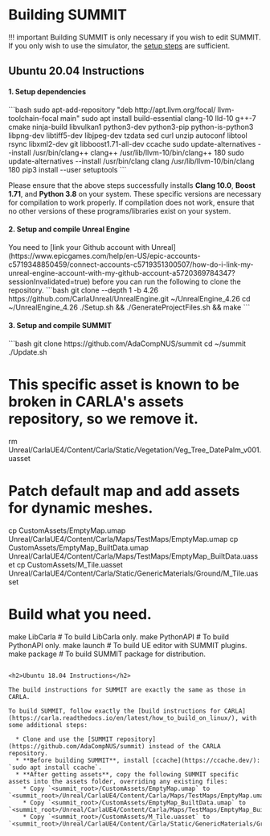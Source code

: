 <h1>Building SUMMIT</h1>

!!! important
    Building SUMMIT is only necessary if you wish to edit SUMMIT. If you only wish to use the simulator, the [setup steps](../setting_up) are sufficient.

<h2>Ubuntu 20.04 Instructions</h2>

<h4>1. Setup dependencies</h4>
```bash
sudo apt-add-repository "deb http://apt.llvm.org/focal/ llvm-toolchain-focal main"
sudo apt install build-essential clang-10 lld-10 g++-7 cmake ninja-build libvulkan1 python3-dev python3-pip python-is-python3 libpng-dev libtiff5-dev libjpeg-dev tzdata sed curl unzip autoconf libtool rsync libxml2-dev git libboost1.71-all-dev ccache
sudo update-alternatives --install /usr/bin/clang++ clang++ /usr/lib/llvm-10/bin/clang++ 180
sudo update-alternatives --install /usr/bin/clang clang /usr/lib/llvm-10/bin/clang 180
pip3 install --user setuptools
```

Please ensure that the above steps successfully installs <b>Clang 10.0</b>, <b>Boost 1.71</b>, and <b>Python 3.8</b> on your system. These specific versions are necessary for compilation to work properly. If compilation does not work, ensure that no other versions of these programs/libraries exist on your system.

<h4>2. Setup and compile Unreal Engine</h4>
You need to [link your Github account with Unreal](https://www.epicgames.com/help/en-US/epic-accounts-c5719348850459/connect-accounts-c5719351300507/how-do-i-link-my-unreal-engine-account-with-my-github-account-a5720369784347?sessionInvalidated=true) before you can run the following to clone the repository.
```bash
git clone --depth 1 -b 4.26 https://github.com/CarlaUnreal/UnrealEngine.git ~/UnrealEngine_4.26
cd ~/UnrealEngine_4.26
./Setup.sh && ./GenerateProjectFiles.sh && make
```
<h4>3. Setup and compile SUMMIT</h4>
```bash
git clone https://github.com/AdaCompNUS/summit
cd ~/summit
./Update.sh

# This specific asset is known to be broken in CARLA's assets repository, so we remove it.
rm Unreal/CarlaUE4/Content/Carla/Static/Vegetation/Veg_Tree_DatePalm_v001.uasset

# Patch default map and add assets for dynamic meshes.
cp CustomAssets/EmptyMap.umap Unreal/CarlaUE4/Content/Carla/Maps/TestMaps/EmptyMap.umap
cp CustomAssets/EmptyMap_BuiltData.umap Unreal/CarlaUE4/Content/Carla/Maps/TestMaps/EmptyMap_BuiltData.uasset
cp CustomAssets/M_Tile.uasset Unreal/CarlaUE4/Content/Carla/Static/GenericMaterials/Ground/M_Tile.uasset

# Build what you need.
make LibCarla # To build LibCarla only.
make PythonAPI # To build PythonAPI only.
make launch # To build UE editor with SUMMIT plugins.
make package # To build SUMMIT package for distribution.
```

<h2>Ubuntu 18.04 Instructions</h2>

The build instructions for SUMMIT are exactly the same as those in CARLA.

To build SUMMIT, follow exactly the [build instructions for CARLA](https://carla.readthedocs.io/en/latest/how_to_build_on_linux/), with some additional steps:

  * Clone and use the [SUMMIT repository](https://github.com/AdaCompNUS/summit) instead of the CARLA repository.
  * **Before building SUMMIT**, install [ccache](https://ccache.dev/): `sudo apt install ccache`.
  * **After getting assets**, copy the following SUMMIT specific assets into the assets folder, overriding any existing files:
    * Copy `<summit_root>/CustomAssets/EmptyMap.umap` to `<summit_root>/Unreal/CarlaUE4/Content/Carla/Maps/TestMaps/EmptyMap.umap`
    * Copy `<summit_root>/CustomAssets/EmptyMap_BuiltData.umap` to `<summit_root>/Unreal/CarlaUE4/Content/Carla/Maps/TestMaps/EmptyMap_BuiltData.umap`
    * Copy `<summit_root>/CustomAssets/M_Tile.uasset` to `<summit_root>/Unreal/CarlaUE4/Content/Carla/Static/GenericMaterials/Ground/M_Tile.uasset`



